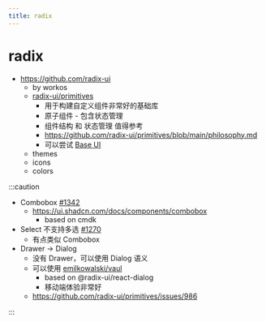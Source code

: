 ```yaml
---
title: radix
---
```


# radix

- https://github.com/radix-ui
  - by workos
  - [radix-ui/primitives](https://github.com/radix-ui/primitives)
    - 用于构建自定义组件非常好的基础库
    - 原子组件 - 包含状态管理
    - 组件结构 和 状态管理 值得参考
    - https://github.com/radix-ui/primitives/blob/main/philosophy.md
    - 可以尝试 [Base UI](./base-ui.md)
  - themes
  - icons
  - colors


:::caution

- Combobox [#1342](https://github.com/radix-ui/primitives/issues/1342)
  - https://ui.shadcn.com/docs/components/combobox
    - based on cmdk
- Select 不支持多选 [#1270](https://github.com/radix-ui/primitives/issues/1270)
  - 有点类似 Combobox
- Drawer -> Dialog
  - 没有 Drawer，可以使用 Dialog 语义
  - 可以使用 [emilkowalski/vaul](https://github.com/emilkowalski/vaul)
    - based on @radix-ui/react-dialog
    - 移动端体验非常好
  - https://github.com/radix-ui/primitives/issues/986

:::
